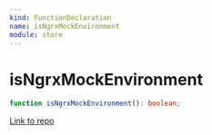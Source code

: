 ```yaml
---
kind: FunctionDeclaration
name: isNgrxMockEnvironment
module: store
---
```


# isNgrxMockEnvironment

```ts
function isNgrxMockEnvironment(): boolean;
```

[Link to repo](https://github.com/ngrx/platform/blob/master/modules/store/src/flags.ts#L5-L7)
